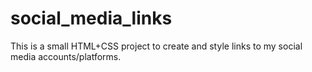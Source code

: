 # social_media_links
This is a small HTML+CSS project to create and style links to my social media accounts/platforms.
